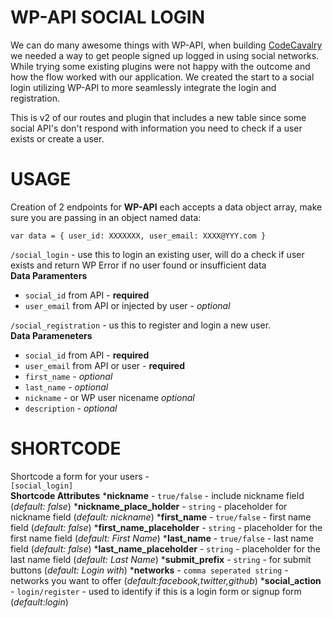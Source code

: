 # WP-API SOCIAL LOGIN
We can do many awesome things with WP-API, when building [CodeCavalry](https://codecavalry.com) we needed a way to get people signed up logged in using social networks. While trying some existing plugins were not happy with the outcome and how the flow worked with our application. We created the start to a social login utilizing WP-API to more seamlessly integrate the login and registration.
  
This is v2 of our routes and plugin that includes a new table since some social API's don't respond with information you need to check if a user exists or create a user.
  
  
# USAGE #
Creation of 2 endpoints for __WP-API__  each accepts a data object array, make sure you are passing in an object named data:
  
`var data = { user_id: XXXXXXX, user_email: XXXX@YYY.com }`  
  
`/social_login` - use this to login an existing user, will do a check if user exists and return WP Error if no user found or insufficient data  
__Data Paramenters__  
* `social_id` from API - __required__
* `user_email` from API or injected by user - _optional_
  
  
`/social_registration` - us this to register and login a new user.  
__Data Parameneters__  
* `social_id` from API - __required__
* `user_email` from API or user - __required__
* `first_name` - _optional_
* `last_name` - _optional_
* `nickname` - or WP user nicename _optional_
* `description` - _optional_
  
  
# SHORTCODE #  
Shortcode a form for your users -  
`[social_login]`  
__Shortcode Attributes__ 
*__nickname__ - `true/false` - include nickname field (_default: false_)
*__nickname_place_holder__ - `string` - placeholder for nickname field (_default: nickname_)
*__first_name__  - `true/false` - first name field (_default: false_)
*__first_name_placeholder__ - `string` - placeholder for the first name field (_default: First Name_)
*__last_name__  - `true/false` - last name field (_default: false_)
*__last_name_placeholder__ - `string` - placeholder for the last name field (_default: Last Name_)
*__submit_prefix__ - `string` - for submit buttons (_default: Login with_)
*__networks__ - `comma seperated string` - networks you want to offer (_default:facebook,twitter,github_)
*__social_action__ - `login/register` - used to identify if this is a login form or signup form (_default:login_)
